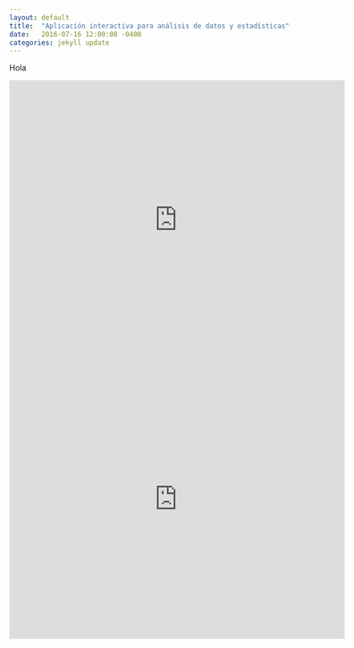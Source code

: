 ```yaml
---
layout: default
title:  "Aplicación interactiva para análisis de datos y estadísticas"
date:   2016-07-16 12:00:00 -0400
categories: jekyll update
---
```




Hola

<iframe src="https://zenitmapas.github.io/maps/plot_escuelas.html" style="border: none; width: 600px; height: 500px"></iframe>

<iframe src="https://zenitmapas.github.io/maps/Ciclovias.html" style="border: none; width: 600px; height: 500px"></iframe>




